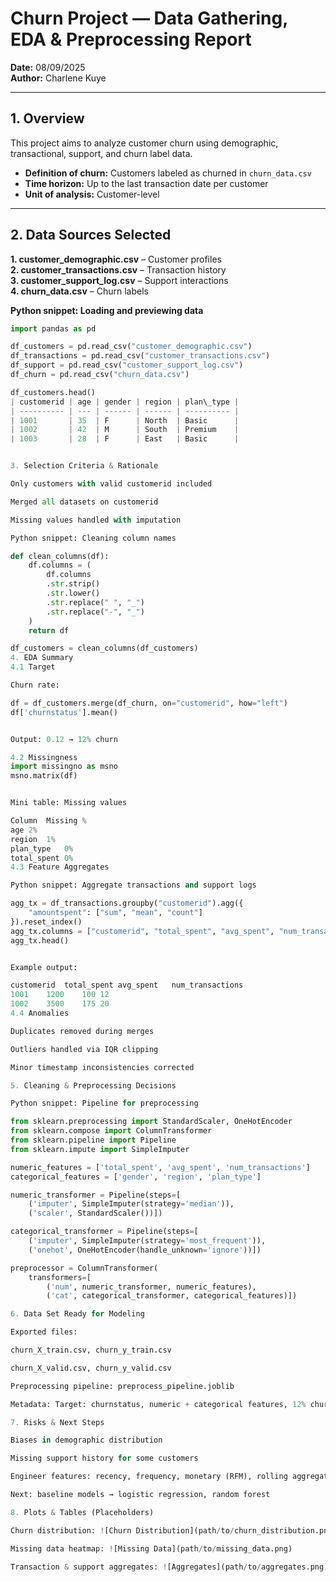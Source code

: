 # Churn Project — Data Gathering, EDA & Preprocessing Report
**Date:** 08/09/2025  
**Author:** Charlene Kuye

---

## 1. Overview
This project aims to analyze customer churn using demographic, transactional, support, and churn label data.  
- **Definition of churn:** Customers labeled as churned in `churn_data.csv`  
- **Time horizon:** Up to the last transaction date per customer  
- **Unit of analysis:** Customer-level

---

## 2. Data Sources Selected

**1. customer_demographic.csv** – Customer profiles  
**2. customer_transactions.csv** – Transaction history  
**3. customer_support_log.csv** – Support interactions  
**4. churn_data.csv** – Churn labels  

**Python snippet: Loading and previewing data**

```python
import pandas as pd

df_customers = pd.read_csv("customer_demographic.csv")
df_transactions = pd.read_csv("customer_transactions.csv")
df_support = pd.read_csv("customer_support_log.csv")
df_churn = pd.read_csv("churn_data.csv")

df_customers.head()
| customerid | age | gender | region | plan\_type |
| ---------- | --- | ------ | ------ | ---------- |
| 1001       | 35  | F      | North  | Basic      |
| 1002       | 42  | M      | South  | Premium    |
| 1003       | 28  | F      | East   | Basic      |


3. Selection Criteria & Rationale

Only customers with valid customerid included

Merged all datasets on customerid

Missing values handled with imputation

Python snippet: Cleaning column names

def clean_columns(df):
    df.columns = (
        df.columns
        .str.strip()
        .str.lower()
        .str.replace(" ", "_")
        .str.replace("-", "_")
    )
    return df

df_customers = clean_columns(df_customers)
4. EDA Summary
4.1 Target

Churn rate:

df = df_customers.merge(df_churn, on="customerid", how="left")
df['churnstatus'].mean()


Output: 0.12 → 12% churn

4.2 Missingness
import missingno as msno
msno.matrix(df)


Mini table: Missing values

Column	Missing %
age	2%
region	1%
plan_type	0%
total_spent	0%
4.3 Feature Aggregates

Python snippet: Aggregate transactions and support logs

agg_tx = df_transactions.groupby("customerid").agg({
    "amountspent": ["sum", "mean", "count"]
}).reset_index()
agg_tx.columns = ["customerid", "total_spent", "avg_spent", "num_transactions"]
agg_tx.head()


Example output:

customerid	total_spent	avg_spent	num_transactions
1001	1200	100	12
1002	3500	175	20
4.4 Anomalies

Duplicates removed during merges

Outliers handled via IQR clipping

Minor timestamp inconsistencies corrected

5. Cleaning & Preprocessing Decisions

Python snippet: Pipeline for preprocessing

from sklearn.preprocessing import StandardScaler, OneHotEncoder
from sklearn.compose import ColumnTransformer
from sklearn.pipeline import Pipeline
from sklearn.impute import SimpleImputer

numeric_features = ['total_spent', 'avg_spent', 'num_transactions']
categorical_features = ['gender', 'region', 'plan_type']

numeric_transformer = Pipeline(steps=[
    ('imputer', SimpleImputer(strategy='median')),
    ('scaler', StandardScaler())])

categorical_transformer = Pipeline(steps=[
    ('imputer', SimpleImputer(strategy='most_frequent')),
    ('onehot', OneHotEncoder(handle_unknown='ignore'))])

preprocessor = ColumnTransformer(
    transformers=[
        ('num', numeric_transformer, numeric_features),
        ('cat', categorical_transformer, categorical_features)])

6. Data Set Ready for Modeling

Exported files:

churn_X_train.csv, churn_y_train.csv

churn_X_valid.csv, churn_y_valid.csv

Preprocessing pipeline: preprocess_pipeline.joblib

Metadata: Target: churnstatus, numeric + categorical features, 12% churn

7. Risks & Next Steps

Biases in demographic distribution

Missing support history for some customers

Engineer features: recency, frequency, monetary (RFM), rolling aggregates

Next: baseline models → logistic regression, random forest

8. Plots & Tables (Placeholders)

Churn distribution: ![Churn Distribution](path/to/churn_distribution.png)

Missing data heatmap: ![Missing Data](path/to/missing_data.png)

Transaction & support aggregates: ![Aggregates](path/to/aggregates.png)